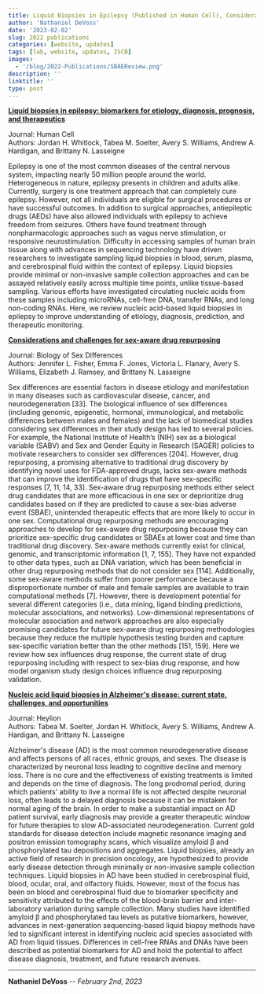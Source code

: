 ```yaml
---
title: Liquid Biopsies in Epilepsy (Published in Human Cell), Considerations and challenges for sex-aware drug repurposing (Published in Biology of Sex Differences), and Nucleic Acid Liquid Biopsies in Alzheimer's Disease (Published in Heliyon)
author: 'Nathaniel DeVoss'
date: '2023-02-02'
slug: 2022 publications
categories: [website, updates]
tags: [lab, website, updates, ISCB]
images: 
  - '/blog/2022-Publications/SBAEReview.png'
description: ''
linktitle: ''
type: post
---
```


__<a href="https://www.ncbi.nlm.nih.gov/pmc/articles/PMC8732818/" target="_blank">Liquid biopsies in epilepsy: biomarkers for etiology, diagnosis, prognosis, and therapeutics</a>__

Journal: Human Cell<br>
Authors: Jordan H. Whitlock, Tabea M. Soelter, Avery S. Williams, Andrew A. Hardigan, and Brittany N. Lasseigne

Epilepsy is one of the most common diseases of the central nervous system, impacting nearly 50 million people around the world. Heterogeneous in nature, epilepsy presents in children and adults alike. Currently, surgery is one treatment approach that can completely cure epilepsy. However, not all individuals are eligible for surgical procedures or have successful outcomes. In addition to surgical approaches, antiepileptic drugs (AEDs) have also allowed individuals with epilepsy to achieve freedom from seizures. Others have found treatment through nonpharmacologic approaches such as vagus nerve stimulation, or responsive neurostimulation. Difficulty in accessing samples of human brain tissue along with advances in sequencing technology have driven researchers to investigate sampling liquid biopsies in blood, serum, plasma, and cerebrospinal fluid within the context of epilepsy. Liquid biopsies provide minimal or non-invasive sample collection approaches and can be assayed relatively easily across multiple time points, unlike tissue-based sampling. Various efforts have investigated circulating nucleic acids from these samples including microRNAs, cell-free DNA, transfer RNAs, and long non-coding RNAs. Here, we review nucleic acid-based liquid biopsies in epilepsy to improve understanding of etiology, diagnosis, prediction, and therapeutic monitoring.


__<a href="https://www.ncbi.nlm.nih.gov/pmc/articles/PMC8949654/" target="_blank">Considerations and challenges for sex-aware drug repurposing</a>__

Journal: Biology of Sex Differences<br>
Authors: Jennifer L. Fisher, Emma F. Jones, Victoria L. Flanary, Avery S. Williams, Elizabeth J. Ramsey, and Brittany N. Lasseigne

Sex differences are essential factors in disease etiology and manifestation in many diseases such as cardiovascular disease, cancer, and neurodegeneration [33]. The biological influence of sex differences (including genomic, epigenetic, hormonal, immunological, and metabolic differences between males and females) and the lack of biomedical studies considering sex differences in their study design has led to several policies. For example, the National Institute of Health’s (NIH) sex as a biological variable (SABV) and Sex and Gender Equity in Research (SAGER) policies to motivate researchers to consider sex differences [204]. However, drug repurposing, a promising alternative to traditional drug discovery by identifying novel uses for FDA-approved drugs, lacks sex-aware methods that can improve the identification of drugs that have sex-specific responses [7, 11, 14, 33]. Sex-aware drug repurposing methods either select drug candidates that are more efficacious in one sex or deprioritize drug candidates based on if they are predicted to cause a sex-bias adverse event (SBAE), unintended therapeutic effects that are more likely to occur in one sex. Computational drug repurposing methods are encouraging approaches to develop for sex-aware drug repurposing because they can prioritize sex-specific drug candidates or SBAEs at lower cost and time than traditional drug discovery. Sex-aware methods currently exist for clinical, genomic, and transcriptomic information [1, 7, 155]. They have not expanded to other data types, such as DNA variation, which has been beneficial in other drug repurposing methods that do not consider sex [114]. Additionally, some sex-aware methods suffer from poorer performance because a disproportionate number of male and female samples are available to train computational methods [7]. However, there is development potential for several different categories (i.e., data mining, ligand binding predictions, molecular associations, and networks). Low-dimensional representations of molecular association and network approaches are also especially promising candidates for future sex-aware drug repurposing methodologies because they reduce the multiple hypothesis testing burden and capture sex-specific variation better than the other methods [151, 159]. Here we review how sex influences drug response, the current state of drug repurposing including with respect to sex-bias drug response, and how model organism study design choices influence drug repurposing validation.


__<a href="https://www.ncbi.nlm.nih.gov/pmc/articles/PMC9034064/" target="_blank">Nucleic acid liquid biopsies in Alzheimer's disease: current state, challenges, and opportunities</a>__

Journal: Heylion<br>
Authors: Tabea M. Soelter, Jordan H. Whitlock, Avery S. Williams, Andrew A. Hardigan, and Brittany N. Lasseigne

Alzheimer's disease (AD) is the most common neurodegenerative disease and affects persons of all races, ethnic groups, and sexes. The disease is characterized by neuronal loss leading to cognitive decline and memory loss. There is no cure and the effectiveness of existing treatments is limited and depends on the time of diagnosis. The long prodromal period, during which patients' ability to live a normal life is not affected despite neuronal loss, often leads to a delayed diagnosis because it can be mistaken for normal aging of the brain. In order to make a substantial impact on AD patient survival, early diagnosis may provide a greater therapeutic window for future therapies to slow AD-associated neurodegeneration. Current gold standards for disease detection include magnetic resonance imaging and positron emission tomography scans, which visualize amyloid β and phosphorylated tau depositions and aggregates. Liquid biopsies, already an active field of research in precision oncology, are hypothesized to provide early disease detection through minimally or non-invasive sample collection techniques. Liquid biopsies in AD have been studied in cerebrospinal fluid, blood, ocular, oral, and olfactory fluids. However, most of the focus has been on blood and cerebrospinal fluid due to biomarker specificity and sensitivity attributed to the effects of the blood-brain barrier and inter-laboratory variation during sample collection. Many studies have identified amyloid β and phosphorylated tau levels as putative biomarkers, however, advances in next-generation sequencing-based liquid biopsy methods have led to significant interest in identifying nucleic acid species associated with AD from liquid tissues. Differences in cell-free RNAs and DNAs have been described as potential biomarkers for AD and hold the potential to affect disease diagnosis, treatment, and future research avenues.


---
**Nathaniel DeVoss** -- _February 2nd, 2023_<br>